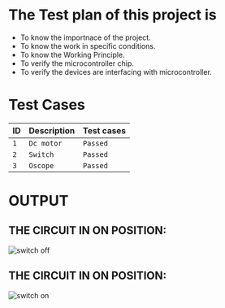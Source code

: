 # The Test plan of this project is

* To know the importnace of the project.
* To know the work in specific conditions.
* To know the Working Principle.
* To verify the microcontroller chip.
* To verify the devices are interfacing with microcontroller.

# Test Cases

| ID        |  Description                                       | Test cases                 |  
| :-------- | :--------------------------------                  | :------------------------- | 
| `1`       | `Dc motor`                                         | `Passed`                   |  
|  `2`      | `Switch`                                           |   `Passed`                 |   
|`3`        | `Oscope`                                           |	`Passed`	                |



# OUTPUT

## THE CIRCUIT IN ON POSITION:

![switch off](https://user-images.githubusercontent.com/101784923/164790802-c1af0251-5a67-4b6d-b357-aac97c1d17c4.png)

## THE CIRCUIT IN ON POSITION:
![switch on](https://user-images.githubusercontent.com/101784923/164790919-4307043b-b531-47dc-a66a-1384110dc347.png)
